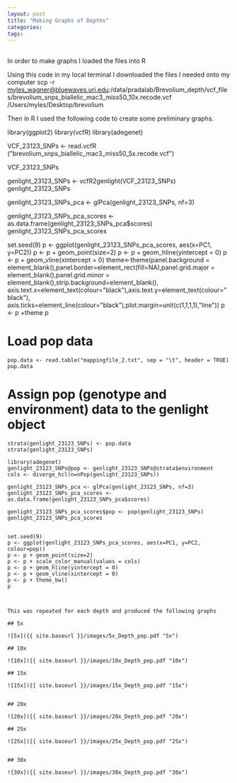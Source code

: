 ```yaml
---
layout: post
title: "Making Graphs of Depths"
categories: 
tags: 
---
```


## 


In order to make graphs I loaded the files into R

Using this code in my local terminal I downloaded the files I needed onto my computer
    scp -r myles_wagner@bluewaves.uri.edu:/data/pradalab/Brevolium_depth/vcf_files/brevolium_snps_biallelic_mac3_miss50_10x.recode.vcf /Users/myles/Desktop/brevolium

Then in R I used the following code to create some preliminary graphs.

library(ggplot2)
library(vcfR)
library(adegenet)

VCF_23123_SNPs <- read.vcfR ("brevolium_snps_biallelic_mac3_miss50_5x.recode.vcf")

VCF_23123_SNPs

genlight_23123_SNPs <- vcfR2genlight(VCF_23123_SNPs)
genlight_23123_SNPs


genlight_23123_SNPs_pca <- glPca(genlight_23123_SNPs, nf=3)

genlight_23123_SNPs_pca_scores <- as.data.frame(genlight_23123_SNPs_pca$scores)
genlight_23123_SNPs_pca_scores


set.seed(9)
p <- ggplot(genlight_23123_SNPs_pca_scores, aes(x=PC1, y=PC2))
p <- p + geom_point(size=2)
p <- p + geom_hline(yintercept = 0)
p <- p + geom_vline(xintercept = 0)
theme<-theme(panel.background = element_blank(),panel.border=element_rect(fill=NA),panel.grid.major =
               element_blank(),panel.grid.minor = element_blank(),strip.background=element_blank(),
             axis.text.x=element_text(colour="black"),axis.text.y=element_text(colour="black"),
             axis.ticks=element_line(colour="black"),plot.margin=unit(c(1,1,1,1),"line"))
p <- p +theme
p

# Load pop data

```{r}
pop.data <- read.table("mappingfile_2.txt", sep = "\t", header = TRUE)
pop.data
```

# Assign pop (genotype and environment) data to the genlight object

```{r}
strata(genlight_23123_SNPs) <- pop.data
strata(genlight_23123_SNPs) 

```

```{r}
library(adegenet)
genlight_23123_SNPs@pop <- genlight_23123_SNPs@strata$environment
cols <- diverge_hcl(n=nPop(genlight_23123_SNPs))

genlight_23123_SNPs_pca <- glPca(genlight_23123_SNPs, nf=3)
genlight_23123_SNPs_pca_scores <- as.data.frame(genlight_23123_SNPs_pca$scores)

genlight_23123_SNPs_pca_scores$pop <- pop(genlight_23123_SNPs)
genlight_23123_SNPs_pca_scores


```


```{r}
set.seed(9)
p <- ggplot(genlight_23123_SNPs_pca_scores, aes(x=PC1, y=PC2, colour=pop))
p <- p + geom_point(size=2)
p <- p + scale_color_manual(values = cols) 
p <- p + geom_hline(yintercept = 0) 
p <- p + geom_vline(xintercept = 0) 
p <- p + theme_bw()
p



This was repeated for each depth and produced the following graphs

## 5x

![5x]({{ site.baseurl }}/images/5x_Depth_pop.pdf "5x")

## 10x

![10x]({{ site.baseurl }}/images/10x_Depth_pop.pdf "10x")

## 15x

![15x]({{ site.baseurl }}/images/15x_Depth_pop.pdf "15x")


## 20x

![20x]({{ site.baseurl }}/images/20x_Depth_pop.pdf "20x")

## 25x

![25x]({{ site.baseurl }}/images/25x_Depth_pop.pdf "25x")


## 30x

![30x]({{ site.baseurl }}/images/30x_Depth_pop.pdf "30x")